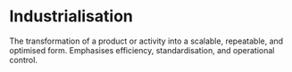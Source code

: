 # Industrialisation

The transformation of a product or activity into a scalable, repeatable, and optimised form. Emphasises efficiency, standardisation, and operational control.

